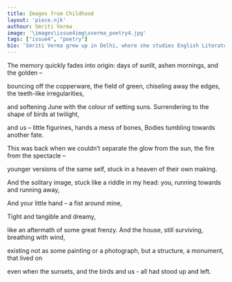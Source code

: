```yaml
---
title: Images from Childhood
layout: 'piece.njk'
authour: Smriti Verma
image: '\images\issue4img\sverma_poetry4.jpg'
tags: ["issue4", "poetry"]
bio: 'Smriti Verma grew up in Delhi, where she studies English Literature at the University of Delhi. Her interests include film, literature, and creative writing. Her poetry and fiction have appeared in Adroit Journal, B O D Y, Word Riot, Open Road Review, Coldnoon and Four Quarters Review, among others. She is the recipient of the 2015 Save The Earth Poetry Prize as well as an alumna of the Adroit Journal Mentorship Program and GKA Writing Studio. She also works with Times of India, Khoon - an NGO for Blood Donation, and Talk Happy Therapy. She is currently a part of Slam Out Loud’s Jijivisha Fellowship, and enjoys working as a Poetry Editor for Inklette and Ideate Review.'
---
```


The memory quickly fades into origin:
days of sunlit, ashen mornings, and the golden –

bouncing off the copperware, the field of green,
chiseling away the edges, the teeth-like irregularities,

and softening June with the colour of setting suns.
Surrendering to the shape of birds at twilight,

and us – little figurines, hands a mess of bones,
Bodies tumbling towards another fate.

This was back when we couldn’t separate
the glow from the sun, the fire from the spectacle –

younger versions of the same self,
stuck in a heaven of their own making.

And the solitary image, stuck like a riddle in my head:
you, running towards and running away,

And your little hand – a fist around mine,

Tight and tangible and dreamy,

like an aftermath of some great frenzy.
And the house, still surviving, breathing with wind,

existing not as some painting or a photograph,
but a structure, a monument, that lived on

even when the sunsets, and the birds and us -
all had stood up and left.
